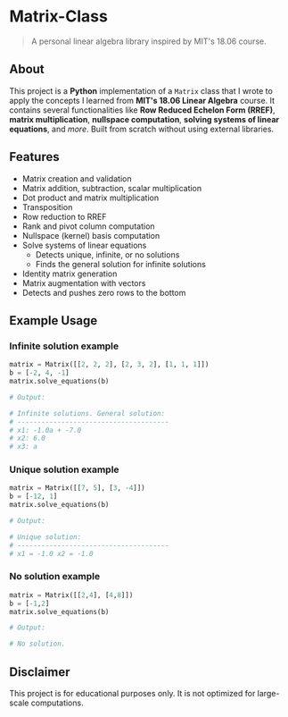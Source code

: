 # Matrix-Class

> A personal linear algebra library inspired by MIT's 18.06 course.

## About

This project is a **Python** implementation of a `Matrix` class that I wrote to apply the concepts I learned from **MIT's 18.06 Linear Algebra** course. It contains several functionalities like **Row Reduced Echelon Form (RREF)**, **matrix multiplication**, **nullspace computation**, **solving systems of linear equations**, and *more*. Built from scratch without using external libraries. 

## Features

- Matrix creation and validation
- Matrix addition, subtraction, scalar multiplication
- Dot product and matrix multiplication
- Transposition
- Row reduction to RREF
- Rank and pivot column computation
- Nullspace (kernel) basis computation
- Solve systems of linear equations
  - Detects unique, infinite, or no solutions
  - Finds the general solution for infinite solutions
- Identity matrix generation
- Matrix augmentation with vectors
- Detects and pushes zero rows to the bottom

## Example Usage

### Infinite solution example
```py
matrix = Matrix([[2, 2, 2], [2, 3, 2], [1, 1, 1]]) 
b = [-2, 4, -1]
matrix.solve_equations(b)

# Output: 

# Infinite solutions. General solution:
# --------------------------------------
# x1: -1.0a + -7.0
# x2: 6.0
# x3: a 
```

### Unique solution example
```py
matrix = Matrix([[7, 5], [3, -4]])
b = [-12, 1]
matrix.solve_equations(b)

# Output:

# Unique solution:
# --------------------------------------
# x1 = -1.0 x2 = -1.0 
```

### No solution example
```py
matrix = Matrix([[2,4], [4,8]])
b = [-1,2]
matrix.solve_equations(b)

# Output:

# No solution.
```

## Disclaimer
This project is for educational purposes only. It is not optimized for large-scale computations.

